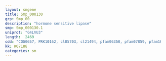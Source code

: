 ```yaml
---
layout: smgene
title: Smp_000130
grp: Smp_00
description: "hormone sensitive lipase"
smp: Smp_000130.1
uniprot: "G4LVU3"
length:  2469
cdd: "COG0657, PRK10162, cl05703, cl21494, pfam06350, pfam07859, pfam10340"
kk: K07188
categories: sm
---
```

